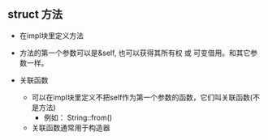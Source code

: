 ## struct 方法

- 在impl块里定义方法
- 方法的第一个参数可以是&self, 也可以获得其所有权 或 可变借用。和其它参数一样。

- 关联函数
  - 可以在impl块里定义不把self作为第一个参数的函数，它们叫关联函数(不是方法)
    - 例如： String::from()
  - 关联函数通常用于构造器